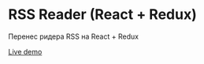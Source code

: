 # RSS Reader (React + Redux)
Перенес ридера RSS на React + Redux

[Live demo](http://vacuous-jeans.surge.sh/)

